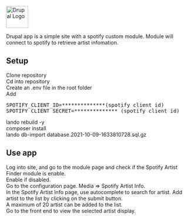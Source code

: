 <img alt="Drupal Logo" src="https://www.drupal.org/files/Wordmark_blue_RGB.png" height="60px">

Drupal app is a simple site with a spotify custom module. Module will connect to spotify to retrieve artist infomation.

## Setup
Clone repository<br >
Cd into repository<br >
Create an .env file in the root folder<br >
Add 
<pre>
SPOTIFY_CLIENT_ID=**************(spotify client id)
SPOTIFY_CLIENT_SECRET=************** (spotify client id)
</pre>
lando rebuild -y<br >
composer install<br >
lando db-import database.2021-10-09-1633810728.sql.gz<br >

## Use app
Log into site, and go to the module page and check if the Spotify Artist Finder module is enable.<br >
Enable if disabled.<br >
Go to the configuration page. Media => Spotify Artist Info.<br >
In the Spotify Artist Info page, use autocomplete to search for artist. Add artist to the list by clicking on the submit button.<br >
A maximum of 20 artist can be added to the list.<br >
Go to the front end to view the selected artist display.<br >
